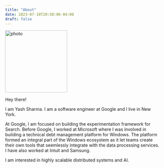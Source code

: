 ```yaml
---
title: "About"
date: 2023-07-18T20:50:06-04:00
draft: false
---
```


<img src="https://github.com/yashvardhan90/yasharma/blob/main/photo.jpg" alt="photo" width="200"/>

Hey there!

I am Yash Sharma. I am a software engineer at Google and I live in New York.

At Google, I am focused on building the experimentation framework for Search. Before Google, I worked at Microsoft where I was involved in building a technical debt management platform for Windows. The platform formed an integral part of the Windows ecosystem as it let teams create their own tools that seemlessly integrate with the data processing services. I have also worked at Intuit and Samsung.

I am interested in highly scalable distributed systems and AI.
